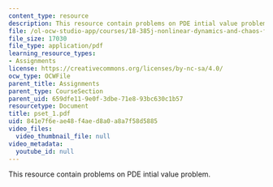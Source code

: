 ```yaml
---
content_type: resource
description: This resource contain problems on PDE intial value problem.
file: /ol-ocw-studio-app/courses/18-385j-nonlinear-dynamics-and-chaos-fall-2004/841e7f6eae48f4aed8a0a8a7f58d5885_pset_1.pdf
file_size: 17030
file_type: application/pdf
learning_resource_types:
- Assignments
license: https://creativecommons.org/licenses/by-nc-sa/4.0/
ocw_type: OCWFile
parent_title: Assignments
parent_type: CourseSection
parent_uid: 659dfe11-9e0f-3dbe-71e8-93bc630c1b57
resourcetype: Document
title: pset_1.pdf
uid: 841e7f6e-ae48-f4ae-d8a0-a8a7f58d5885
video_files:
  video_thumbnail_file: null
video_metadata:
  youtube_id: null
---
```

This resource contain problems on PDE intial value problem.